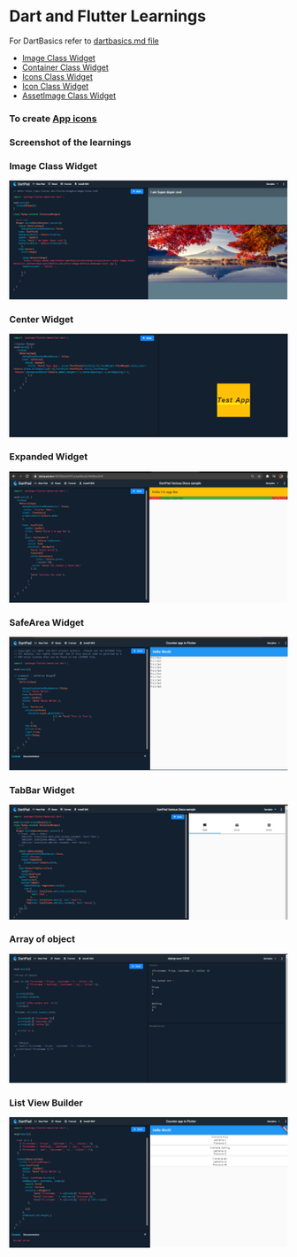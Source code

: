 # Dart and Flutter Learnings

For DartBasics refer to [dartbasics.md file](dartbasics.md)


- [Image Class Widget](https://api.flutter.dev/flutter/widgets/Image-class.html)
- [Container Class Widget](https://api.flutter.dev/flutter/widgets/Container-class.html)
- [Icons Class Widget](https://api.flutter.dev/flutter/material/Icons-class.html)
- [Icon Class Widget](https://api.flutter.dev/flutter/widgets/Icon-class.html)
- [AssetImage Class Widget](https://api.flutter.dev/flutter/painting/AssetImage-class.html)


### To create [App icons](https://appicon.co/)

### Screenshot of the learnings

### Image Class Widget
![](Image.PNG)

### Center Widget

![](Center.PNG)

### Expanded Widget
![](Expanded.PNG)

### SafeArea Widget

![](SafeArea.PNG)

### TabBar Widget

![](TabBar.PNG)

### Array of object

![](array%20of%20object.PNG)

### List View Builder

![](listViewBuilder.PNG)

